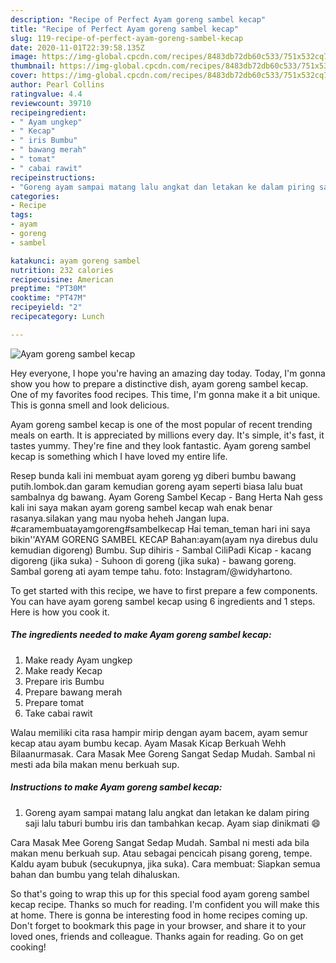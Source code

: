 ```yaml
---
description: "Recipe of Perfect Ayam goreng sambel kecap"
title: "Recipe of Perfect Ayam goreng sambel kecap"
slug: 119-recipe-of-perfect-ayam-goreng-sambel-kecap
date: 2020-11-01T22:39:58.135Z
image: https://img-global.cpcdn.com/recipes/8483db72db60c533/751x532cq70/ayam-goreng-sambel-kecap-foto-resep-utama.jpg
thumbnail: https://img-global.cpcdn.com/recipes/8483db72db60c533/751x532cq70/ayam-goreng-sambel-kecap-foto-resep-utama.jpg
cover: https://img-global.cpcdn.com/recipes/8483db72db60c533/751x532cq70/ayam-goreng-sambel-kecap-foto-resep-utama.jpg
author: Pearl Collins
ratingvalue: 4.4
reviewcount: 39710
recipeingredient:
- " Ayam ungkep"
- " Kecap"
- " iris Bumbu"
- " bawang merah"
- " tomat"
- " cabai rawit"
recipeinstructions:
- "Goreng ayam sampai matang lalu angkat dan letakan ke dalam piring saji lalu taburi bumbu iris dan tambahkan kecap. Ayam siap dinikmati 😄"
categories:
- Recipe
tags:
- ayam
- goreng
- sambel

katakunci: ayam goreng sambel 
nutrition: 232 calories
recipecuisine: American
preptime: "PT30M"
cooktime: "PT47M"
recipeyield: "2"
recipecategory: Lunch

---
```



![Ayam goreng sambel kecap](https://img-global.cpcdn.com/recipes/8483db72db60c533/751x532cq70/ayam-goreng-sambel-kecap-foto-resep-utama.jpg)

Hey everyone, I hope you're having an amazing day today. Today, I'm gonna show you how to prepare a distinctive dish, ayam goreng sambel kecap. One of my favorites food recipes. This time, I'm gonna make it a bit unique. This is gonna smell and look delicious.

Ayam goreng sambel kecap is one of the most popular of recent trending meals on earth. It is appreciated by millions every day. It's simple, it's fast, it tastes yummy. They're fine and they look fantastic. Ayam goreng sambel kecap is something which I have loved my entire life.

Resep bunda kali ini membuat ayam goreng yg diberi bumbu bawang putih.lombok.dan garam kemudian goreng ayam seperti biasa lalu buat sambalnya dg bawang. Ayam Goreng Sambel Kecap - Bang Herta Nah gess kali ini saya makan ayam goreng sambel kecap wah enak benar rasanya.silakan yang mau nyoba heheh Jangan lupa. #caramembuatayamgoreng#sambelkecap Hai teman_teman hari ini saya bikin&#39;&#39;AYAM GORENG SAMBEL KECAP Bahan:ayam(ayam nya direbus dulu kemudian digoreng) Bumbu. Sup dihiris - Sambal CiliPadi Kicap - kacang digoreng (jika suka) - Suhoon di goreng (jika suka) - bawang goreng. Sambal goreng ati ayam tempe tahu. foto: Instagram/@widyhartono.


To get started with this recipe, we have to first prepare a few components. You can have ayam goreng sambel kecap using 6 ingredients and 1 steps. Here is how you cook it.

<!--inarticleads1-->

##### The ingredients needed to make Ayam goreng sambel kecap:

1. Make ready  Ayam ungkep
1. Make ready  Kecap
1. Prepare  iris Bumbu
1. Prepare  bawang merah
1. Prepare  tomat
1. Take  cabai rawit


Walau memiliki cita rasa hampir mirip dengan ayam bacem, ayam semur kecap atau ayam bumbu kecap. Ayam Masak Kicap Berkuah Wehh Bilaanurmasak. Cara Masak Mee Goreng Sangat Sedap Mudah. Sambal ni mesti ada bila makan menu berkuah sup. 

<!--inarticleads2-->

##### Instructions to make Ayam goreng sambel kecap:

1. Goreng ayam sampai matang lalu angkat dan letakan ke dalam piring saji lalu taburi bumbu iris dan tambahkan kecap. Ayam siap dinikmati 😄


Cara Masak Mee Goreng Sangat Sedap Mudah. Sambal ni mesti ada bila makan menu berkuah sup. Atau sebagai pencicah pisang goreng, tempe. Kaldu ayam bubuk (secukupnya, jika suka). Cara membuat: Siapkan semua bahan dan bumbu yang telah dihaluskan. 

So that's going to wrap this up for this special food ayam goreng sambel kecap recipe. Thanks so much for reading. I'm confident you will make this at home. There is gonna be interesting food in home recipes coming up. Don't forget to bookmark this page in your browser, and share it to your loved ones, friends and colleague. Thanks again for reading. Go on get cooking!
